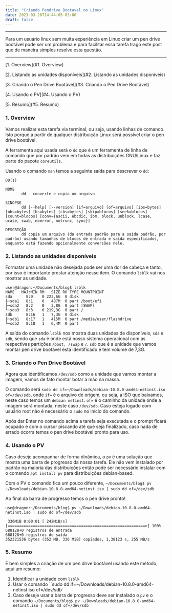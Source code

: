 ```yaml
---
title: "Criando Pendrive Bootavel no Linux"
date: 2021-03-28T14:44:05-03:00
draft: false
---
```


---
Para um usuário linux sem muita experiência em Linux criar um pen drive bootável pode ser um problema e para facilitar essa tarefa trago este post que de maneira simples resolve esta questão.

---

[1. Overview](#1. Overview)

[2. Listando as unidades disponíveis](#2. Listando as unidades disponíveis)

[3. Criando o Pen Drive Bootável](#3. Criando o Pen Drive Bootável)

[4. Usando o PV](#4. Usando o PV)

[5. Resumo](#5. Resumo)



### 1. Overview

Vamos realizar esta tarefa via terminal, ou seja, usando linhas de comando. Isto porque a partir de qualquer distribuição Linux será possível criar o pen drive bootável. 

A ferramenta aqui usada será o `dd` que é um ferramenta de linha de comando que por padrão vem em todas as distribuições GNU/Linux e faz parte do pacote `coreutils`.

Usando o comando `man` temos a seguinte saída para descrever o `dd`:


```
DD(1) 

NOME
       dd - converte e copia um arquivo

SINOPSE
       dd [--help] [--version] [if=arquivo] [of=arquivo] [ibs=bytes] [obs=bytes] [bs=bytes] [cbs=bytes] [skip=blocos] [seek=blocos] [count=blocos] [conv={ascii, ebcdic, ibm, block, unblock, lcase, ucase, swab, noerror, notrunc, sync}]

DESCRIÇÃO
       dd copia um arquivo (da entrada padrão para a saída padrão, por padrão) usando tamanhos de blocos de entrada e saída especificados, enquanto está fazendo opcionalmente conversões nele.
```



### 2. Listando as unidades disponíveis

Formatar uma unidade não desejada pode ser uma dor de cabeça e tanto, por isso é importante prestar atenção nesse item. O comando `lsblk` vai nos mostrar as unidade.

```
user@dragon:~/Documents/blog$ lsblk
NAME   MAJ:MIN RM   SIZE RO TYPE MOUNTPOINT
sda      8:0    0 223,6G  0 disk 
├─sda1   8:1    0   487M  0 part /boot/efi
├─sda2   8:2    0   3,8G  0 part [SWAP]
└─sda3   8:3    0 219,3G  0 part /
sdb      8:16   1   7,3G  0 disk 
├─sdb1   8:17   1   415M  0 part /media/user/flashdrive
└─sdb2   8:18   1   6,4M  0 part 
```

A saída do comando `lsblk` nos mostra duas unidades de disponíveis, `sda` e `sdb`, sendo que `sda` é onde está nosso sistema operacional com as respectivas partições `/boot, /swap` e `/`. `sdb` que é a unidade que vamos montar pen drive bootável está identificado e tem volume de 7,3G. 



### 3. Criando o Pen Drive Bootável

Agora que identificamos `/dev/sdb` como a unidade que vamos montar a imagem, vamos de fato montar botar a mão na massa.

O comando será `sudo dd if=~/Downloads/debian-10.8.0-amd64-netinst.iso of=/dev/sdb`, onde `if=` é o arquivo de origem, ou seja, a ISO que baixamos, neste caso temos um `debian netinst`. `of=` é o caminho da unidade onde a imagem será montada, neste caso `/dev/sdb`. Caso esteja logado com usuário root não é necessário o `sudo` no início do comando.

Após dar Enter no comando acima a tarefa seja executada e o prompt ficará ocupado e com o cursor piscando até que seja finalizado, caso nada de errado ocorra temos o pen drive bootável pronto para uso.

### 4. Usando o PV

Caso deseje acompanhar de forma dinâmica, o `pv` é uma solução que mostra uma barra de progresso da nossa tarefa. Ele não vem instalado por padrão na maioria das distribuições então pode ser necessário instalar com o comando `apt install pv` para distribuições debian-based.

Com o PV o comando fica um pouco diferente, `~/Documents/blog$ pv ~/Downloads/debian-10.8.0-amd64-netinst.iso | sudo dd of=/dev/sdb`.

Ao final da barra de progresso temos o pen drive pronto!

```
use@dragon:~/Documents/blog$ pv ~/Downloads/debian-10.8.0-amd64-netinst.iso | sudo dd of=/dev/sdb

 336MiB 0:00:01 [ 242MiB/s] [============================================================>] 100%            
688128+0 registros de entrada
688128+0 registros de saída
352321536 bytes (352 MB, 336 MiB) copiados, 1,38123 s, 255 MB/s
```

### 5. Resumo

É bem simples a criação de um pen drive bootável usando este método, aqui um resumo:

1. Identificar a unidade com `lsblk`
2. Usar o comando ``sudo dd if=~/Downloads/debian-10.8.0-amd64-netinst.iso of=/dev/sdb`
3. Caso deseje usar a barra de progresso deve ser instalado o `pv` e o comando `~/Documents/blog$ pv ~/Downloads/debian-10.8.0-amd64-netinst.iso | sudo dd of=/dev/sdb`

